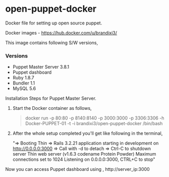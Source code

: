 # open-puppet-docker
Docker file for setting up open source puppet.

Docker images - https://hub.docker.com/u/brandixi3/

This image contains following S/W versions,

### Versions

* Puppet Master Server 3.8.1
* Puppet dashboard
* Ruby 1.8.7
* Bundler 1.1
* MySQL 5.6 

Installation Steps for Puppet Master Server.

1. Start the Docker container as follows,
   > docker run -p 80:80 -p 8140:8140 -p 3000:3000 -p 3306:3306 -h Docker-PUPPET-01 -t -i brandixi3/open-puppet-docker  /bin/bash

2. After the whole setup completed you'll get like following in the terminal,
   
   "=> Booting Thin
=> Rails 3.2.21 application starting in development on http://0.0.0.0:3000
=> Call with -d to detach
=> Ctrl-C to shutdown server
Thin web server (v1.6.3 codename Protein Powder)
Maximum connections set to 1024
Listening on 0.0.0.0:3000, CTRL+C to stop"
   
  Now you can access Puppet dashboard using , http://server_ip:3000
   
